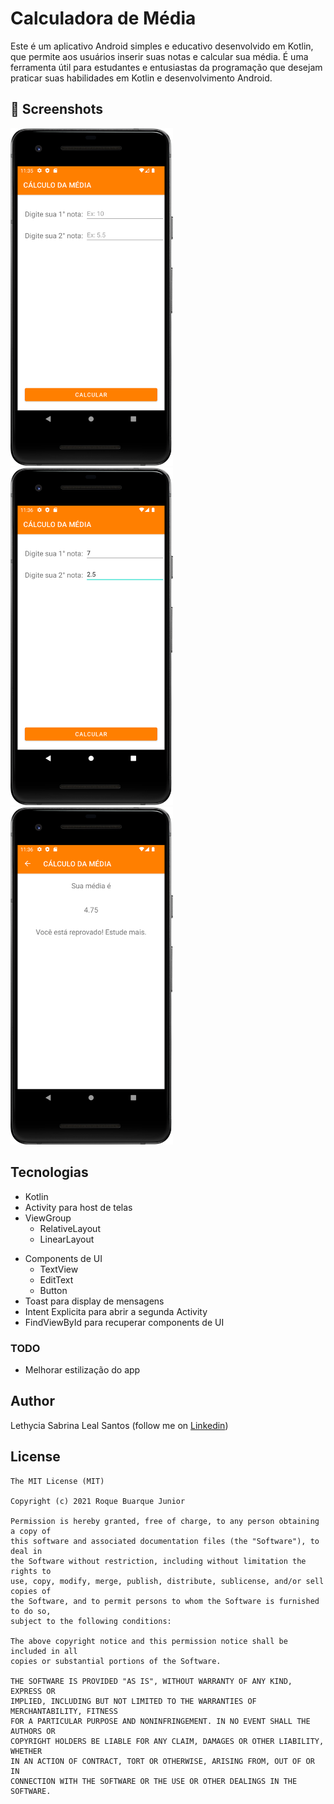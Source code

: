 # Calculadora de Média

Este é um aplicativo Android simples e educativo desenvolvido em Kotlin, que permite aos usuários inserir suas notas e calcular sua média. É uma ferramenta útil para estudantes e entusiastas da programação que desejam praticar suas habilidades em Kotlin e desenvolvimento Android.


## :camera_flash: Screenshots
<!-- You can add more screenshots here if you like -->
<img src="/results/activity_main.png" width="260">&emsp;<img src="/results/activity2_main.png" width="260">&emsp;<img src="/results/activity_result.png" width="260">

## Tecnologias
* Kotlin
* Activity para host de telas
* ViewGroup
    * RelativeLayout
    * LinearLayout
- Components de UI
    - TextView
    - EditText
    - Button
- Toast para display de mensagens
- Intent Explicita para abrir a segunda Activity
- FindViewById para recuperar components de UI

### TODO
- Melhorar estilização do app

## Author
Lethycia Sabrina Leal Santos (follow me on [Linkedin](https://www.linkedin.com/in/lethyciasabrinaleal/))

## License
```
The MIT License (MIT)

Copyright (c) 2021 Roque Buarque Junior

Permission is hereby granted, free of charge, to any person obtaining a copy of
this software and associated documentation files (the "Software"), to deal in
the Software without restriction, including without limitation the rights to
use, copy, modify, merge, publish, distribute, sublicense, and/or sell copies of
the Software, and to permit persons to whom the Software is furnished to do so,
subject to the following conditions:

The above copyright notice and this permission notice shall be included in all
copies or substantial portions of the Software.

THE SOFTWARE IS PROVIDED "AS IS", WITHOUT WARRANTY OF ANY KIND, EXPRESS OR
IMPLIED, INCLUDING BUT NOT LIMITED TO THE WARRANTIES OF MERCHANTABILITY, FITNESS
FOR A PARTICULAR PURPOSE AND NONINFRINGEMENT. IN NO EVENT SHALL THE AUTHORS OR
COPYRIGHT HOLDERS BE LIABLE FOR ANY CLAIM, DAMAGES OR OTHER LIABILITY, WHETHER
IN AN ACTION OF CONTRACT, TORT OR OTHERWISE, ARISING FROM, OUT OF OR IN
CONNECTION WITH THE SOFTWARE OR THE USE OR OTHER DEALINGS IN THE SOFTWARE.
```
